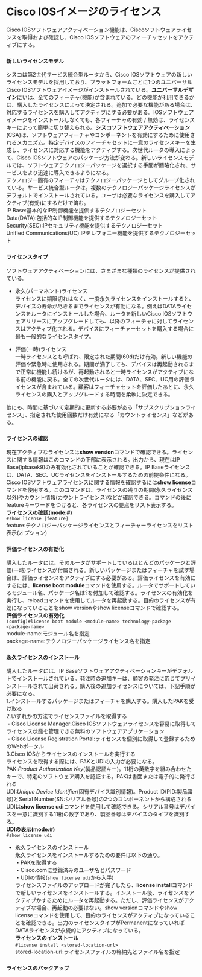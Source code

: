 # Cisco IOSイメージのライセンス
Cisco IOSソフトウェアアクティベーション機能は、Ciscoソフトウェアライセンスを取得および確認し、Cisco IOSソフトウェアのフィーチャセットをアクティブにする。

### `新しいライセンスモデル`
シスコは第2世代サービス統合型ルータから、Cisco IOSソフトウェアの新しいライセンスモデルを採用しており、プラットフォームごとに1つのユニバーサルCisco IOSソフトウェアイメージがインストールされている。**ユニバーサルデザイン**にいは、全てのフィーチャ(機能)が含まれている。どの機能が利用できるかは、購入したライセンスによって決定される。追加で必要な機能がある場合は、対応するライセンスを購入してアクティブにする必要がある。IOSソフトウェアイメージをインストールしなくても、各フィーチャの有効 / 無効は、ライセンスキーによって簡単に切り替えられる。**シスコソフトウェアアクティベーション**(CSA)は、ソフトウェアフィーチャやコンポーネントを有効にするために使用されるメカニズム。特定デバイスのフィーチャセットに一意のライセンスキーを生成し、ライセンスに対応する機能をアクティブする。次世代ルータの導入によって、Cisco IOSソフトウェアのパッケージ方法が変わる。新しいライセンスモデルでは、ソフトウェアテクノロジーパッケージを選択する手間が簡略化され、サービスをより迅速に導入できるようになる。  
テクノロジー固有のフィーチャはテクノロジーパッケージとしてグループ化されている。サービス統合型ルータは。複数のテクノロジーパッケージライセンスがデフォルトでインストールされている。ユーザは必要なライセンスを購入してアクティブ(有効)にするだけで済む。  
IP Base:基本的なIP制御機能を提供するテクノロジーセット  
Data(DATA):包括的なIP制御機能を提供するテクノロジーセット  
Security(SEC):IPセキュリティ機能を提供するテクノロジーセット  
Unified Communications(UC):IPテレフォニー機能を提供するテクノロジーセット

### `ライセンスタイプ`
ソフトウェアアクティベーションには、さまざまな種類のライセンスが提供されている。

- 永久(パーマネント)ライセンス  
ライセンスに期限切れはなく、一度永久ライセンスをインストールすると、デバイスの寿命が尽きるまでライセンスが有効になる。例えばDATAライセンスをルータにインストールした場合、ルータを新しいCisco IOSソフトウェアリリースにアップグレードしても、以降のフィーチャに対してライセンスはアクティブ化される。デバイスにフィーチャーセットを購入する場合に最も一般的なライセンスタイプ。

- 評価(一時)ライセンス  
一時ライセンスとも呼ばれ、限定された期間(60d)だけ有効。新しい機能の評価や緊急時に使用される。期間が満了しても、デバイスは再起動されるまで正常に機能し続けるが、再起動されると一時ライセンスがアクティブになる前の機能に戻る。全ての次世代ルータには、DATA、SEC、UC用の評価ライセンスが含まれている。顧客はフィーチャセットを評価したあとに、永久ライセンスの購入とアップグレードする時間を柔軟に決定できる。

他にも、時間に基づいて定期的に更新する必要がある「サブスクリプションライセンス」、指定された使用回数だけ有効になる「カウントライセンス」などがある。

### `ライセンスの確認`
現在アクティブなライセンスは**show version**コマンドで確認できる。ライセンスに関する情報はこのコマンドの下部に表示される。出力から、現在はIP Base(ipbasek9)のみ有効化されていることが確認できる。IP Baseライセンスは、DATA、SEC、UCライセンスをインストールするための前提条件になる。Cisco IOSソフトウェアライセンスに関する情報を確認するには**show license**コマンドを使用する。このコマンドは、ライセンスの残りの期間(永久ライセンス以外)やカウント情報(カウントライセンス)などが確認できる。コマンドの後にfeatureキーワードをつけると、各ライセンスの要点をリスト表示する。  
**ライセンスの確認(mode:#)**  
`#show license [feature]`  
feature:テクノロジーパッケージライセンスとフィーチャーライセンスをリスト表示(オプション)

### `評価ライセンスの有効化`
購入したルータには、そのルータがサポートしているほとんどのパッケージと評価(一時)ライセンスが付属される。新しいパッケージまたはフィーチャを試す場合は、評価ライセンスをアクティブにする必要がある。評価ライセンスを有効にするには、**license boot module**コマンドを使用する。ルータでサポートしているモジュール名、パッケージ名は?を付加して確認する。ライセンスの有効化を実行し、reloadコマンドを使用してルータを再起動する。目的のライセンスが有効になっていることをshow versionやshow licenseコマンドで確認する。  
**評価ライセンスの有効化**  
`(config)#license boot module <module-name> technology-package <package-name>`  
module-name:モジュール名を指定  
package-name:テクノロジーパッケージライセンス名を指定

### `永久ライセンスのインストール`
購入したルータには、IP Baseソフトウェアアクティベーションキーがデフォルトでインストールされている。発注時の追加キーは、顧客の発注に応じてプリインストールされて出荷される。購入後の追加ライセンスについては、下記手順が必要になる。  
1.インストールするパッケージまたはフィーチャを購入する。購入したPAKを受け取る  
2.いずれかの方法でライセンスファイルを取得する  
・Cisco License Manager:Cisco IOSソフトウェアライセンスを容易に取得してライセンス状態を管理できる無料のソフトウェアアプリケーション  
・Cisco License Registration Portal:ライセンスを個別に取得して登録するためのWebポータル  
3.Cisco IOSからライセンスのインストールを実行する  
ライセンスを取得する際には、PAKとUDIの入力が必要になる。  
PAK:*Product Authorization Key*(製品認証キー)。11桁の英数字を組み合わせたキーで、特定のソフトウェア購入を認証する。PAKは書面または電子的に発行される  
UDI:*Unique Device Identifier*(固有デバイス識別情報)。Product ID(PID:製品番号)とSerial Number(SN:シリアル番号)の2つのコンポーネントから構成される  
UDIは**show license udi**コマンドを使用して確認できる。シリアル番号はデバイスを一意に識別する11桁の数字であり、製品番号はデバイスのタイプを識別する。  
**UDIの表示(mode:#)**  
`#show license udi`

- 永久ライセンスのインストール  
永久ライセンスをインストールするための要件は以下の通り。  
・PAKを取得する  
・Cisco.comに登録済みのユーザ名とパスワード  
・UDIの情報(`show license udi`から入手)  
ライセンスファイルのアップロードが完了したら、**license install**コマンドで新しいライセンスをインストールする。インストール後、ライセンスをアクティブかするためにルータを再起動する。ただし、評価ライセンスがアクティブな場合、再起動の必要はない。show versionコマンドやshow licenseコマンドを使用して、目的のライセンスがアクティブになっていることを確認できる。出力のライセンスタイプがPermanentになっていればDATAライセンスが永続的にアクティブになっている。  
**ライセンスのインストール**  
`#license install <stored-location-url>`  
stored-location-url:ライセンスファイルの格納先とファイル名を指定

### `ライセンスのバックアップ`
